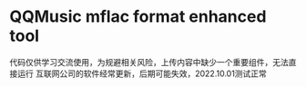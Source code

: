 # QQMusic mflac format enhanced tool
代码仅供学习交流使用，为规避相关风险，上传内容中缺少一个重要组件，无法直接运行
互联网公司的软件经常更新，后期可能失效，2022.10.01测试正常
